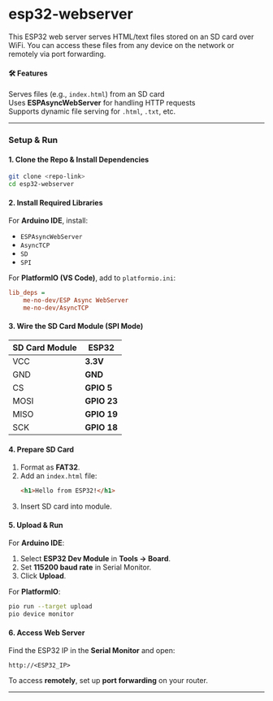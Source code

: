 # esp32-webserver

This ESP32 web server serves HTML/text files stored on an SD card over WiFi. You can access these files from any device on the network or remotely via port forwarding.  

#### **🛠 Features**  
Serves files (e.g., `index.html`) from an SD card  
Uses **ESPAsyncWebServer** for handling HTTP requests  
Supports dynamic file serving for `.html`, `.txt`, etc.  

---

### **Setup & Run**  

#### **1. Clone the Repo & Install Dependencies**  
```bash
git clone <repo-link>
cd esp32-webserver
```

#### **2. Install Required Libraries**  
For **Arduino IDE**, install:  
- `ESPAsyncWebServer`
- `AsyncTCP`
- `SD`
- `SPI`

For **PlatformIO (VS Code)**, add to `platformio.ini`:  
```ini
lib_deps =
    me-no-dev/ESP Async WebServer
    me-no-dev/AsyncTCP
```

#### **3. Wire the SD Card Module (SPI Mode)**  
| **SD Card Module** | **ESP32** |
|--------------------|----------|
| VCC | **3.3V** |
| GND | **GND** |
| CS | **GPIO 5** |
| MOSI | **GPIO 23** |
| MISO | **GPIO 19** |
| SCK | **GPIO 18** |

#### **4. Prepare SD Card**  
1. Format as **FAT32**.  
2. Add an `index.html` file:  
   ```html
   <h1>Hello from ESP32!</h1>
   ```
3. Insert SD card into module.  

#### **5. Upload & Run**  
For **Arduino IDE**:  
1. Select **ESP32 Dev Module** in **Tools → Board**.  
2. Set **115200 baud rate** in Serial Monitor.  
3. Click **Upload**.  

For **PlatformIO**:  
```bash
pio run --target upload
pio device monitor
```

#### **6. Access Web Server**  
Find the ESP32 IP in the **Serial Monitor** and open:  
```
http://<ESP32_IP>
```

To access **remotely**, set up **port forwarding** on your router.  

---
